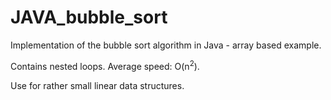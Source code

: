 # JAVA_bubble_sort


Implementation of the bubble sort algorithm in Java - array based example.

Contains nested loops. Average speed: O(n<sup>2</sup>).

Use for rather small linear data structures.
